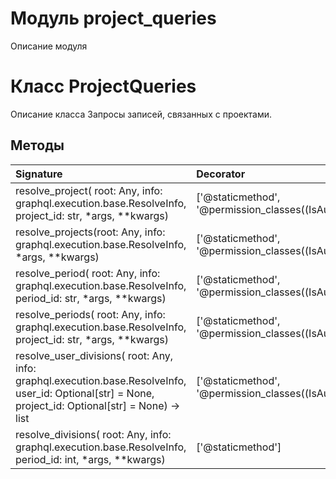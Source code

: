 # Модуль project_queries

Описание модуля

# Класс ProjectQueries

Описание класса Запросы записей, связанных с проектами.

## Методы

| Signature                                                                                                                                             | Decorator                                                    | Docstring |
| :---------------------------------------------------------------------------------------------------------------------------------------------------- | :----------------------------------------------------------- | :-------- |
| resolve_project( root: Any, info: graphql.execution.base.ResolveInfo, project_id: str, *args, **kwargs)                                               | ['@staticmethod', '@permission_classes((IsAuthenticated,))'] |           |
| resolve_projects(root: Any, info: graphql.execution.base.ResolveInfo, *args, **kwargs)                                                                | ['@staticmethod', '@permission_classes((IsAuthenticated,))'] |           |
| resolve_period( root: Any, info: graphql.execution.base.ResolveInfo, period_id: str, *args, **kwargs)                                                 | ['@staticmethod', '@permission_classes((IsAuthenticated,))'] |           |
| resolve_periods( root: Any, info: graphql.execution.base.ResolveInfo, project_id: str, *args, **kwargs)                                               | ['@staticmethod', '@permission_classes((IsAuthenticated,))'] |           |
| resolve_user_divisions( root: Any, info: graphql.execution.base.ResolveInfo, user_id: Optional[str] = None, project_id: Optional[str] = None) -> list | ['@staticmethod', '@permission_classes((IsAuthenticated,))'] |           |
| resolve_divisions( root: Any, info: graphql.execution.base.ResolveInfo, period_id: int, *args, **kwargs)                                              | ['@staticmethod']                                            |           |